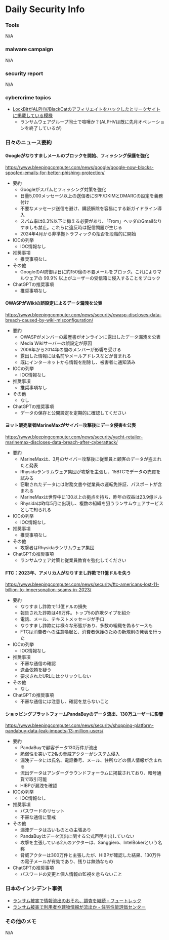 # Daily Security Info

### Tools
N/A

### malware campaign
N/A


### security report
N/A

### cybercrime topics
- [LockBitがALPHV/BlackCatのアフィリエイトをハックしたとリークサイトに掲載している模様](https://twitter.com/AlvieriD/status/1774610348114411875)
    - ランサムウェアグループ同士で喧嘩か？(ALPHVは既に先月オペレーションを終了しているが)

### 日々のニュース要約

#### Googleがなりすましメールのブロックを開始、フィッシング保護を強化
https://www.bleepingcomputer.com/news/google/google-now-blocks-spoofed-emails-for-better-phishing-protection/

- 要約
    - Googleがスパムとフィッシング対策を強化
    - 日量5,000メッセージ以上の送信者にSPF/DKIMとDMARCの設定を義務付け
    - 不要なメッセージ送信を避け、購読解除を容易にする新ガイドライン導入
    - スパム率は0.3%以下に抑える必要があり、「From」ヘッダのGmailなりすましも禁止。これらに違反時は配信問題が生じる
    - 2024年4月から非準拠トラフィックの拒否を段階的に開始
- IOCの列挙
    - IOC情報なし
- 推奨事項
    - 推奨事項なし
- その他
    - GoogleのAI防御は日に約150億の不要メールをブロック。これによりマルウェアの 99.9% 以上がユーザーの受信箱に侵入することをブロック
- ChatGPTの推奨事項
    - 推奨事項なし

#### OWASPがWikiの誤設定によるデータ漏洩を公表
https://www.bleepingcomputer.com/news/security/owasp-discloses-data-breach-caused-by-wiki-misconfiguration/

- 要約
    - OWASPがメンバーの履歴書がオンラインに露出したデータ漏洩を公表
    - Media Wikiサーバーの誤設定が原因
    - 2006年から2014年の間のメンバーが影響を受ける
    - 露出した情報には名前やメールアドレスなどが含まれる
    - 既にインターネットから情報を削除し、被害者に通知済み
- IOCの列挙
    - IOC情報なし
- 推奨事項
    - 推奨事項なし
- その他
    - なし
- ChatGPTの推奨事項
    - データの保存と公開設定を定期的に確認してください

#### ヨット販売業者MarineMaxがサイバー攻撃後にデータ侵害を公表
https://www.bleepingcomputer.com/news/security/yacht-retailer-marinemax-discloses-data-breach-after-cyberattack/

- 要約
    - MarineMaxは、3月のサイバー攻撃後に従業員と顧客のデータが盗まれたと発表
    - Rhysidaランサムウェア集団が攻撃を主張し、15BTCでデータの売買を試みる
    - 窃取されたデータには財務文書や従業員の運転免許証、パスポートが含まれる
    - MarineMaxは世界中に130以上の拠点を持ち、昨年の収益は23.9億ドル
    - Rhysidaは昨年5月に出現し、複数の組織を狙うランサムウェアサービスとして知られる
- IOCの列挙
    - IOC情報なし
- 推奨事項
    - 推奨事項なし
- その他
    - 攻撃者はRhysidaランサムウェア集団
- ChatGPTの推奨事項
    - ランサムウェア対策と従業員教育を強化してください

#### FTC：2023年、アメリカ人がなりすまし詐欺で11億ドルを失う
https://www.bleepingcomputer.com/news/security/ftc-americans-lost-11-billion-to-impersonation-scams-in-2023/

- 要約
    - なりすまし詐欺で1.1億ドルの損失
    - 報告された詐欺は49万件。トップ5の詐欺タイプを紹介
    - 電話、メール、テキストメッセージが手口
    - なりすまし詐欺には様々な形態があり、多数の組織を偽るケースも
    - FTCは消費者への注意喚起と、消費者保護のための新規則の発表を行った
- IOCの列挙
    - IOC情報なし
- 推奨事項
    - 不審な通信の確認
    - 送金依頼を疑う
    - 要求されたURLにはクリックしない
- その他
    - なし
- ChatGPTの推奨事項
    - 不審な通信には注意し、確認を怠らないこと

#### ショッピングプラットフォームPandaBuyのデータ流出、130万ユーザーに影響
https://www.bleepingcomputer.com/news/security/shopping-platform-pandabuy-data-leak-impacts-13-million-users/

- 要約
    - PandaBuyで顧客データ130万件が流出
    - 脆弱性を突いて2名の脅威アクターがシステム侵入
    - 漏洩データには氏名、電話番号、メール、住所などの個人情報が含まれる
    - 流出データはアンダーグラウンドフォーラムに掲載されており、暗号通貨で取引可能
    - HIBPが漏洩を確認
- IOCの列挙
    - IOC情報なし
- 推奨事項
    - パスワードのリセット
    - 不審な通信に警戒
- その他
    - 漏洩データは古いものとの主張あり
    - PandaBuyはデータ流出に関する公式声明を出していない
    - 攻撃を主張している2人のアクターは、Sanggiero、IntelBokerという名称
    - 脅威アクターは300万件と主張したが、HIBPが確認した結果、130万件の電子メールが有効であり、残りは無効なもの
- ChatGPTの推奨事項
    - パスワードの変更と個人情報の監視を怠らないこと

### 日本のインシデント事例
- [ランサム被害で情報流出のおそれ、調査を継続 - フュートレック](https://www.security-next.com/155453)
- [ランサム被害で利用者や建物情報が流出か - 住宅性能評価センター](https://www.security-next.com/155382)

### その他のメモ
N/A
